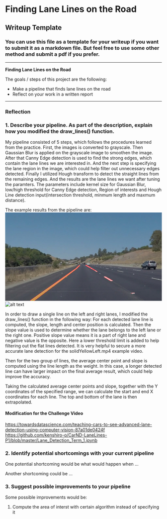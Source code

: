 # **Finding Lane Lines on the Road** 

## Writeup Template

### You can use this file as a template for your writeup if you want to submit it as a markdown file. But feel free to use some other method and submit a pdf if you prefer.

---

**Finding Lane Lines on the Road**

The goals / steps of this project are the following:
* Make a pipeline that finds lane lines on the road
* Reflect on your work in a written report


[//]: # (Image References)

[image1]: ./examples/grayscale.jpg "Grayscale"

---

### Reflection

### 1. Describe your pipeline. As part of the description, explain how you modified the draw_lines() function.

My pipeline consisted of 5 steps, which follows the procedures learned from the practice. First, the images is converted to grayscale. Then Gaussian Blur is applied on the grayscale image to smoothen the image. After that Canny Edge detection is used to find the strong edges, which contain the lane lines we are interested in. And the next step is specifying the lane region in the image, which could help filter out unnecessary edges detected. Finally I utilized Hough transform to detect the straight lines from the remaining edges. And the results are the lane lines we want after tuning the paramters. The parameters include kernel size for Gaussian Blur, low/high threshold for Canny Edge detection, Region of interests and Hough Line detection input(intersection threshold, minmum length and maxmum distance).

The example results from the pipeline are:
![alt text](./test_images_output/solidYellowCurve.jpg "Example1")
![alt text](./test_images_output/whiteCarLineSwitch.jpg "Example2")

In order to draw a single line on the left and right lanes, I modified the draw_lines() function in the following way:
For each detected lane line is computed, the slope, length and center position is calculated. Then the slope value is used to determine whether the lane belongs to the left lane or the right one. Positive slope value means it is a part of right lane and negative value is the opposite. Here a lower threshold limit is added to help filtering out the flat lines detected. It is very helpful to secure a more accurate lane detection for the solidYellowLeft.mp4 example video.

Then for the two group of lines, the average center point and slope is computed using the line length as the weight. In this case, a longer detected line can have larger impact on the final average result, which could help improve the accuracy. 

Taking the calculated average center points and slope, together with the Y coordinates of the specified range, we can calculate the start and end X coordinates for each line. The top and bottom of the lane is then extrapolated.

#### Modification for the Challenge Video
https://towardsdatascience.com/teaching-cars-to-see-advanced-lane-detection-using-computer-vision-87a01de0424f
https://github.com/kenshiro-o/CarND-LaneLines-P1/blob/master/Lane_Detection_Term_1.ipynb

### 2. Identify potential shortcomings with your current pipeline


One potential shortcoming would be what would happen when ... 

Another shortcoming could be ...


### 3. Suggest possible improvements to your pipeline

Some possible improvements would be:
1. Compute the area of interst with certain algorithm instead of specifying it

